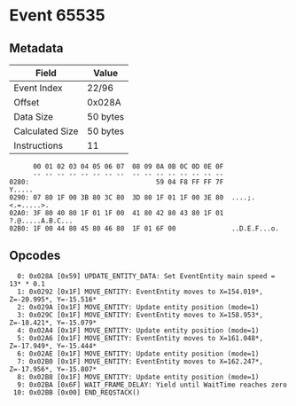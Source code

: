 # Event 65535

## Metadata

| Field           | Value    |
|-----------------|----------|
| Event Index     | 22/96    |
| Offset          | 0x028A   |
| Data Size       | 50 bytes |
| Calculated Size | 50 bytes |
| Instructions    | 11       |

```
      00 01 02 03 04 05 06 07  08 09 0A 0B 0C 0D 0E 0F
      -- -- -- -- -- -- -- --  -- -- -- -- -- -- -- --
0280:                                59 04 F8 FF FF 7F            Y.....
0290: 07 80 1F 00 3B 80 3C 80  3D 80 1F 01 1F 00 3E 80  ....;.<.=.....>.
02A0: 3F 80 40 80 1F 01 1F 00  41 80 42 80 43 80 1F 01  ?.@.....A.B.C...
02B0: 1F 00 44 80 45 80 46 80  1F 01 6F 00              ..D.E.F...o.    
```

## Opcodes

```
  0: 0x028A [0x59] UPDATE_ENTITY_DATA: Set EventEntity main speed = 13* * 0.1
  1: 0x0292 [0x1F] MOVE_ENTITY: EventEntity moves to X=154.019*, Z=-20.995*, Y=-15.516*
  2: 0x029A [0x1F] MOVE_ENTITY: Update entity position (mode=1)
  3: 0x029C [0x1F] MOVE_ENTITY: EventEntity moves to X=158.953*, Z=-18.421*, Y=-15.079*
  4: 0x02A4 [0x1F] MOVE_ENTITY: Update entity position (mode=1)
  5: 0x02A6 [0x1F] MOVE_ENTITY: EventEntity moves to X=161.048*, Z=-17.949*, Y=-15.444*
  6: 0x02AE [0x1F] MOVE_ENTITY: Update entity position (mode=1)
  7: 0x02B0 [0x1F] MOVE_ENTITY: EventEntity moves to X=162.247*, Z=-17.956*, Y=-15.807*
  8: 0x02B8 [0x1F] MOVE_ENTITY: Update entity position (mode=1)
  9: 0x02BA [0x6F] WAIT_FRAME_DELAY: Yield until WaitTime reaches zero
 10: 0x02BB [0x00] END_REQSTACK()
```
